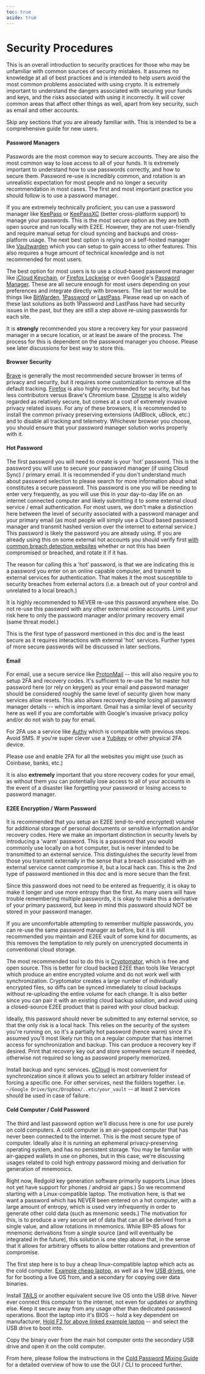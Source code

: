 ```yaml
---
toc: true
aside: true
---
```

# Security Procedures

This is an overall introduction to security practices for those who may be unfamiliar with common sources 
of security mistakes. It assumes no knowledge at all of best practices and is intended to help users avoid 
the most common problems associated with using crypto. It is extremely important to understand the dangers 
associated with securing your funds and keys, and the risks associated with using it incorrectly. It will cover 
common areas that affect other things as well, apart from key security, such as email and other accounts.

Skip any sections that you are already familiar with. This is intended to be a comprehensive guide for new users.

#### Password Managers

Passwords are the most common way to secure accounts. They are also the most common way to lose access to all of
your funds. It is extremely important to understand how to use passwords correctly, and how to secure them. Password
re-use is incredibly common, and rotation is an unrealistic expectation for most people and no longer a security
recommendation in most cases. The first and most important practice you should follow is to use a password manager.


If you are extremely technically proficient, you can use a password manager like [KeePass](https://keepass.info/) 
or [KeePassXC](https://keepassxc.org/) (better cross-platform support) to manage your passwords. This is the most 
secure option as they are both open source and run locally with E2EE. However, they are not user-friendly and 
require manual setup for cloud syncing and backups and cross-platform usage. The next best option is relying on a 
self-hosted manager like [Vaultwarden](https://github.com/dani-garcia/vaultwarden) which you can setup to gain access 
to other features. This also requires a huge amount of technical knowledge and is not recommended for most users.

The best option for most users is to use a cloud-based password manager like 
[iCloud Keychain](https://support.apple.com/en-us/HT204085), or [Firefox Lockwise]([Lockwise](https://www.mozilla.org/en-US/firefox/lockwise/)) 
or even Google's [Password Manager](https://passwords.google.com/). These are all secure enough for most 
users depending on your preferences and integrate directly with browsers. The last tier would be things like
[BitWarden](https://bitwarden.com/), [1Password](https://1password.com/) or [LastPass](https://www.lastpass.com/). 
Please read up on each of these last solutions as both 1Password and LastPass have had security issues in the past, 
but they are still a step above re-using passwords for each site.

It is **strongly** recommended you store a recovery key for your password manager in a secure location, or at 
least be aware of the process. The process for this is dependent on the password manager you choose. Please see 
later discussions for best way to store this.

#### Browser Security

[Brave](https://brave.com/) is generally the most recommended secure browser in terms of privacy and security, 
but it requires some customization to remove all the default tracking. [Firefox](https://www.mozilla.org/en-US/firefox/) 
is also highly recommended for security, but has less contributors versus Brave's Chromium base. 
[Chrome](https://www.google.com/chrome/) is also widely regarded as relatively secure, but comes at a cost of 
extremely invasive privacy related issues. For any of these browsers, it is recommended to install the common privacy 
preserving extensions (AdBlock, uBlock, etc.) and to disable all tracking and telemetry. Whichever browser you 
choose, you should ensure that your password manager solution works properly with it.

#### Hot Password

The first password you will need to create is your 'hot' password. This is the password you will use to secure 
your password manager (if using Cloud Sync) / primary email. It is recommended if you don't understand much about 
password selection to please search 
for more information about what constitutes a secure password. This password is one you will be needing to enter 
very frequently, as you will use this in your day-to-day life on an internet connected computer and likely submitting 
it to some external cloud service / email authentication. For most users, we don't make a distinction here between 
the level of security associated with a password manager and your primary email (as most people will simply use a 
Cloud based password manager and transmit hashed version over the internet to external service.) This password 
is likely the password you are already using. If you are already using this on some external hot accounts you 
should verify first [with common breach detection websites](https://haveibeenpwned.com/) whether or not this has been 
compromised or breached, and rotate it if it has.

The reason for calling this a 'hot' password, is that we are indicating this is a password you enter on an online 
capable computer, and transmit to external services for authentication. That makes it the most susceptible to 
security breaches from external actors (i.e. a breach out of your control and unrelated to a local breach.)

It is highly recommended to NEVER re-use this password anywhere else. Do not re-use this password with any other 
external online accounts. Limit your risk here to only the password manager and/or primary recovery email (same threat 
model.)

This is the first type of password mentioned in this doc and is the least secure as it requires interactions 
with external 'hot' services. Further types of more secure passwords will be discussed in later sections.

#### Email

For email, use a secure service like [ProtonMail](protonmail.com) -- this will also 
require you to setup 2FA and recovery codes. It's sufficient to re-use the 1st master 
hot password here (or rely on keygen) as your email and password manager should be considered roughly the 
same level of security given how many services allow resets. This also allows recovery 
despite losing all password manager details -- which is important. Gmail has a similar level of security here 
as well if you are comfortable with Google's invasive privacy policy and/or do not wish to pay for email.

For 2FA use a service like [Authy](https://authy.com/) which is compatible with previous 
steps. Avoid SMS. If you're super clever use a [Yubikey](https://www.yubico.com/) or other physical 2FA device.

Please use and enable 2FA for all the websites you might use (such as Coinbase, banks, etc.)

It is also **extremely** important that you store recovery codes for your email, as without them you can 
potentially lose access to all of your accounts in the event of a disaster like forgetting your password or 
losing access to password manager.

#### E2EE Encryption / Warm Password

It is recommended that you setup an E2EE (end-to-end encrypted) volume for additional storage of personal 
documents or sensitive information and/or recovery codes. Here we make an important distinction in security levels 
by introducing a 'warm' password. This is a password that you would commonly use locally on a hot computer, but 
is never intended to be transmitted to an external service. This distinguishes the security level from those you 
transmit externally in the sense that a breach associated with an external service cannot compromise it, but a 
local hack can. This is the 2nd type of password mentioned in this doc and is more secure than the first. 

Since this password does not need to be entered as frequently, it is okay to make it longer and use more entropy 
than the first. As many users will have trouble remembering multiple passwords, it is okay to make this a derivative 
of your primary password, but keep in mind this password should NOT be stored in your password manager. 

If you are uncomfortable attempting to remember multiple passwords, you can re-use the same password manager as 
before, but it is still recommended you maintain and E2EE vault of some kind for documents, as this removes the 
temptation to rely purely on unencrypted documents in conventional cloud storage.

The most recommended tool to do this is [Cryptomator](https://cryptomator.org/), which is free and open source. 
This is better for cloud backed E2EE than tools like Veracrypt which produce an entire encrypted volume and 
do not work well with synchronization. Cryptomator creates a large number of individually encrypted files, 
so diffs can be synced immediately to cloud backups without re-uploading the entire volume for each change. It is 
also better since you can pair it with an existing cloud backup solution, and avoid using a closed-source E2EE 
product that is paired with your cloud backup.

Ideally, this password should never be submitted to any external service, so that the only risk is a local hack. This 
relies on the security of the system you're running on, so it's a partially hot 
password (hence warm) since it's assumed you'll most likely run this on a regular computer that has 
internet access for synchronization and backup. This can produce a recovery key if desired. 
Print that recovery key out and store somewhere secure if needed, otherwise not 
required so long as password properly memorized.

Install backup and sync services. [pCloud](pcloud.com/) is most convenient for synchronization 
since it allows you to select an arbitrary folder instead of forcing a specific one. 
For other services, nest the folders together. I.e. 
`~/Google Drive/Sync/Dropbox/..etc/your_vault` -- at least 2 services should be used 
in case of failure. 

#### Cold Computer / Cold Password

The third and last password option we'll discuss here is one for use purely on cold computers. A cold computer is 
an air-gapped computer that has never been connected to the internet. This is the most secure type of computer. Ideally 
also it is running an ephemeral privacy-preserving operating system, and has no persistent storage. You may be 
familiar with air-gapped wallets in use on phones, but in this case, we're discussing usages related to cold 
high entropy password mixing and derivation for generation of mnemonics.

Right now, Redgold key generation software primarily supports Linux (does not yet have support for phones / android 
air gaps.) So we recommend starting with a Linux-compatible laptop. The motivation here, is that we want a 
password which has NEVER been entered on a hot computer, with a large amount of entropy, which is used very 
infrequently in order to generate other cold data (such as mnemonic seeds.) The motivation for this, is to produce 
a very secure set of data that can all be derived from a single value, and allow rotations in mnemonics. While 
BIP-85 allows for mnemonic derivations from a single source (and will eventually be integrated in the future), 
this solution is one step above that, in the sense that it allows for arbitrary offsets to allow better rotations 
and prevention of compromise.

The first step here is to buy a cheap linux-compatible laptop which acts as the cold computer. 
[Example cheap laptop](https://www.amazon.com/gp/product/B081V6W99V/ref=ppx_yo_dt_b_search_asin_title?ie=UTF8&psc=1), 
as well as a few [USB drives](https://www.amazon.com/dp/B01EZ0X55C?ref=ppx_yo2ov_dt_b_product_details&th=1), 
one for for booting a live OS from, and a secondary for copying over data binaries.

Install [TAILS](https://tails.boum.org/) or another equivalent secure live OS onto the USB drive. Never ever 
connect this computer to the internet, not even for updates or anything else. Keep it 
secure away from any usage other than dedicated password operations. Boot the laptop 
into it's BIOS -- hold a key dependent on manufacturer, 
[Hold F2 for above linked example laptop](https://www.asus.com/us/support/FAQ/1008829/) -- and select the USB drive
to boot into. 

Copy the binary over from the main hot computer onto the secondary USB drive and open it on the cold computer.

From here, please follow the instructions in the [Cold Password Mixing Guide](/guides/cold-password-mixing) for a 
detailed overview of how to use the GUI / CLI to proceed further.
